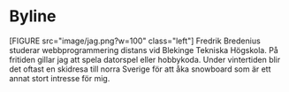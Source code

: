 Byline
====
[FIGURE src="image/jag.png?w=100" class="left"]
Fredrik Bredenius studerar webbprogrammering distans vid Blekinge Tekniska Högskola. På fritiden gillar jag att spela datorspel eller hobbykoda. Under vintertiden blir det oftast en skidresa till norra Sverige för att åka snowboard som är ett annat stort intresse för mig. 
